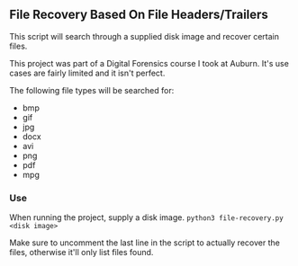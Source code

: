 ## File Recovery Based On File Headers/Trailers
This script will search through a supplied disk image and recover certain files.

This project was part of a Digital Forensics course I took at Auburn. It's use cases are fairly limited and it isn't perfect.

The following file types will be searched for:
- bmp
- gif
- jpg
- docx
- avi
- png
- pdf
- mpg

### Use

When running the project, supply a disk image.
`python3 file-recovery.py <disk image>`

Make sure to uncomment the last line in the script to actually recover the files, otherwise it'll only list files found.
